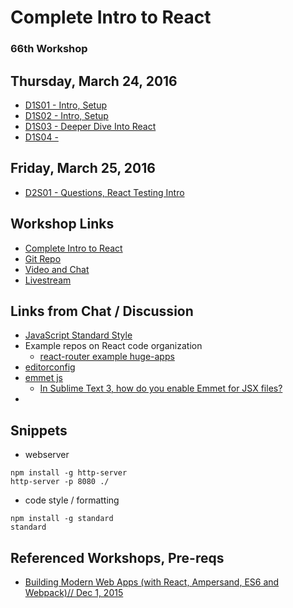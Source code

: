 # Complete Intro to React

### 66th Workshop

## Thursday, March 24, 2016 

* [D1S01 - Intro, Setup](https://livestream.com/accounts/4894689/events/5033959/videos/116823559)
* [D1S02 - Intro, Setup](https://livestream.com/accounts/4894689/events/5033959/videos/116832060)
* [D1S03 - Deeper Dive Into React](https://livestream.com/accounts/4894689/events/5033959/videos/116841681)
* [D1S04 - ](https://livestream.com/accounts/4894689/events/5033959/videos/116852198)

## Friday, March 25, 2016

* [D2S01 - Questions, React Testing Intro](https://livestream.com/accounts/4894689/events/5033959/videos/116931147)

## Workshop Links

* [Complete Intro to React](https://btholt.github.io/complete-intro-to-react/)
* [Git Repo](https://github.com/btholt/complete-intro-to-react)
* [Video and Chat](https://frontendmasters.com/live-event/intro-react-live/)
* [Livestream](https://livestream.com/accounts/4894689/events/5033959)

## Links from Chat / Discussion

* [JavaScript Standard Style](http://standardjs.com/)
* Example repos on React code organization
    * [react-router example huge-apps](https://github.com/reactjs/react-router/tree/master/examples/huge-apps)
* [editorconfig](http://editorconfig.org/)
* [emmet js](http://emmet.io/)
    * [In Sublime Text 3, how do you enable Emmet for JSX files?](https://stackoverflow.com/questions/26089802/in-sublime-text-3-how-do-you-enable-emmet-for-jsx-files)
* 

## Snippets

* webserver

```
npm install -g http-server
http-server -p 8080 ./
```

* code style / formatting

```
npm install -g standard
standard
```



## Referenced Workshops, Pre-reqs

* [Building Modern Web Apps (with React, Ampersand, ES6 and Webpack)// Dec 1, 2015](https://frontendmasters.com/courses/modern-web-apps/)
